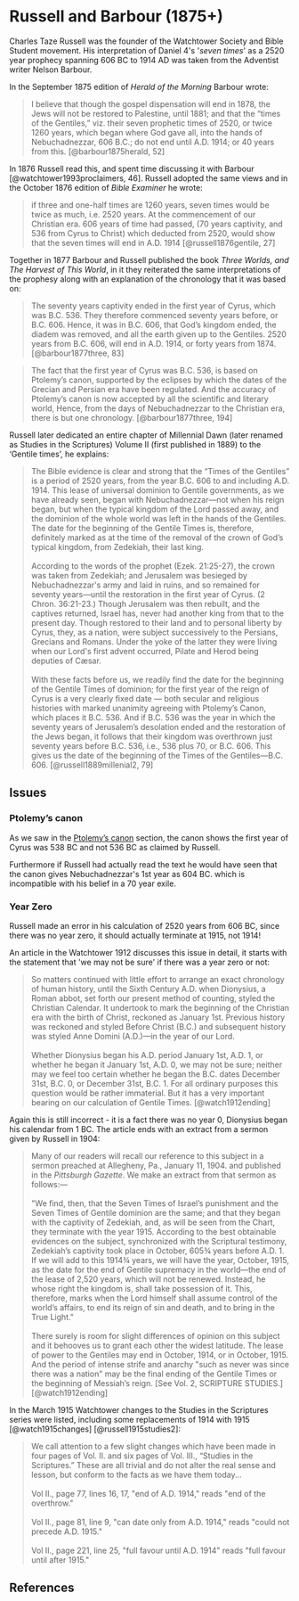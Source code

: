 # Russell and Barbour (1875+)

Charles Taze Russell was the founder of the Watchtower Society and Bible Student movement. His 
interpretation of Daniel 4's '_seven times_' as a 2520 year prophecy spanning 606 BC to 1914 AD was taken from
the Adventist writer Nelson Barbour.

In the September 1875 edition of _Herald of the Morning_ Barbour wrote:

> I believe that though the gospel dispensation will end in 1878, the Jews will not be restored
  to Palestine, until 1881; and that the “times of the Gentiles,” viz. their seven prophetic times of
  2520, or twice 1260 years, which began where God gave all, into the hands of Nebuchadnezzar,
  606 B.C.; do not end until A.D. 1914; or 40 years from this. [@barbour1875herald, 52]

In 1876 Russell read this, and spent time discussing it with Barbour [@watchtower1993proclaimers, 46]. 
Russell adopted the same views and in the October 1876 edition of _Bible Examiner_ he wrote:

> if three and one-half times are 1260 years, seven times would be twice as much, i.e. 2520
  years. At the commencement of our Christian era. 606 years of time had passed, (70 years
  captivity, and 536 from Cyrus to Christ) which deducted from 2520, would show that the
  seven times will end in A.D. 1914 [@russell1876gentile, 27]

Together in 1877 Barbour and Russell published the book _Three Worlds, and The Harvest of This World_, in it they
reiterated the same interpretations of the prophesy along with an explanation of the chronology that it was based on:

> The seventy years captivity ended in the first year of Cyrus, which was B.C. 536. They
  therefore commenced seventy years before, or B.C. 606. Hence, it was in B.C. 606, that God’s
  kingdom ended, the diadem was removed, and all the earth given up to the Gentiles. 2520
  years from B.C. 606, will end in A.D. 1914, or forty years from 1874. [@barbour1877three, 83]

> The fact that the first year of Cyrus was B.C. 536, is based on Ptolemy’s canon, supported by
  the eclipses by which the dates of the Grecian and Persian era have been regulated. And the
  accuracy of Ptolemy’s canon is now accepted by all the scientific and literary world, Hence,
  from the days of Nebuchadnezzar to the Christian era, there is but one chronology. [@barbour1877three, 194]

Russell later dedicated an entire chapter of Millennial Dawn (later renamed as Studies in the Scriptures) 
Volume II (first published in 1889) to the ‘Gentile times’, he explains:

> The Bible evidence is clear and strong that the “Times of the Gentiles” is a period of 2520
  years, from the year B.C. 606 to and including A.D. 1914. This lease of universal dominion
  to Gentile governments, as we have already seen, began with Nebuchadnezzar—not when his
  reign began, but when the typical kingdom of the Lord passed away, and the dominion of the
  whole world was left in the hands of the Gentiles. The date for the beginning of the Gentile
  Times is, therefore, definitely marked as at the time of the removal of the crown of God’s
  typical kingdom, from Zedekiah, their last king.
  <br><br>
  According to the words of the prophet (Ezek. 21:25-27),
  the crown was taken from Zedekiah; and Jerusalem was
  besieged by Nebuchadnezzar's army and laid in ruins, and
  so remained for seventy years—until the restoration in the
  first year of Cyrus. (2 Chron. 36:21-23.) Though Jerusalem
  was then rebuilt, and the captives returned, Israel has,
  never had another king from that to the present day.
  Though restored to their land and to personal liberty by
  Cyrus, they, as a nation, were subject successively to the
  Persians, Grecians and Romans. Under the yoke of the
  latter they were living when our Lord's first advent occurred,
  Pilate and Herod being deputies of Cæsar.
  <br><br>
  With these facts before us, we readily find the date for the beginning of the Gentile Times
  of dominion; for the first year of the reign of Cyrus is a very clearly fixed date — both secular
  and religious histories with marked unanimity agreeing with Ptolemy’s Canon, which places
  it B.C. 536. And if B.C. 536 was the year in which the seventy years of Jerusalem’s desolation
  ended and the restoration of the Jews began, it follows that their kingdom was overthrown
  just seventy years before B.C. 536, i.e., 536 plus 70, or B.C. 606. This gives us the date of the
  beginning of the Times of the Gentiles—B.C. 606. [@russell1889millenial2, 79]

## Issues

### Ptolemy’s canon

As we saw in the [Ptolemy’s canon](../../orthodox/canon.md) section, the canon shows the first year of Cyrus was 538 BC
and not 536 BC as claimed by Russell.

Furthermore if Russell had actually read the text he would have seen that the canon gives Nebuchadnezzar's
1st year as 604 BC. which is incompatible with his belief in a 70 year exile.

### Year Zero

Russell made an error in his calculation of 2520 years from 606 BC, since there was no year zero, it should actually
terminate at 1915, not 1914!

An article in the Watchtower 1912 discusses this issue in detail, it
starts with the statement that 'we may not be sure' if there was a year zero or not:

> So matters continued with little effort to arrange an exact
  chronology of human history, until the Sixth Century A.D.
  when Dionysius, a Roman abbot, set forth our present method
  of counting, styled the Christian Calendar. It undertook to
  mark the beginning of the Christian era with the birth of
  Christ, reckoned as January 1st. Previous history was
  reckoned and styled Before Christ (B.C.) and subsequent
  history was styled Anne Domini (A.D.)—in the year of our
  Lord.
  <br><br>
  Whether Dionysius began his A.D. period January 1st,
  A.D. 1, or whether he began it January 1st, A.D. 0, we may
  not be sure; neither may we feel too certain whether he began
  the B.C. dates December 31st, B.C. 0, or December 31st,
  B.C. 1. For all ordinary purposes this question would be
  rather immaterial. But it has a very important bearing on
  our calculation of Gentile Times. [@watch1912ending]

Again this is still incorrect - it is a fact there was no year 0, Dionysius began his calendar from 1 BC. 
The article ends with an extract from a sermon given by Russell in 1904:

> Many of our readers will recall our reference to this subject
  in a sermon preached at Allegheny, Pa., January 11, 1904. and 
  published in the _Pittsburgh Gazette_. We make an
  extract from that sermon as follows:—
  <br><br>
  "We find, then, that the Seven Times of Israel’s punishment
  and the Seven Times of Gentile dominion are the same;
  and that they began with the captivity of Zedekiah, and, as
  will be seen from the Chart, they terminate with the year 1915. 
  According to the best obtainable evidences on the subject,
  synchronized with the Scriptural testimony, Zedekiah’s
  captivity took place in October, 605¾ years before A.D. 1.
  If we will add to this 1914¾ years, we will have the year,
  October, 1915, as the date for the end of Gentile supremacy
  in the world—the end of the lease of 2,520 years, which will
  not be renewed. Instead, he whose right the kingdom is, shall
  take possession of it. This, therefore, marks when the Lord
  himself shall assume control of the world’s affairs, to end its
  reign of sin and death, and to bring in the True Light."
  <br><br>
  There surely is room for slight differences of opinion on
  this subject and it behooves us to grant each other the widest
  latitude. The lease of power to the Gentiles may end in
  October, 1914, or in October, 1915. And the period of intense
  strife and anarchy "such as never was since there was a
  nation" may be the final ending of the Gentile Times or the
  beginning of Messiah’s reign. \[See Vol. 2, SCRIPTURE STUDIES.\]
  [@watch1912ending]

In the March 1915 Watchtower changes to the Studies in the Scriptures series were listed, including some replacements
of 1914 with 1915 [@watch1915changes] [@russell1915studies2]:

> We call attention to a few slight changes which have been made in four pages of Vol. II. and six pages of Vol. III., 
  “Studies in the Scriptures.” These are all trivial and do not alter the real sense and lesson, but conform to the 
  facts as we have them today...
  <br><br>
  Vol II., page 77, lines 16, 17, "end of A.D. 1914," reads "end of the overthrow."
  <br><br>
  Vol II., page 81, line 9, "can date only from A.D. 1914," reads "could not precede A.D. 1915."
  <br><br>
  Vol II., page 221, line 25, "full favour until A.D. 1914" reads "full favour until after 1915." 

## References

